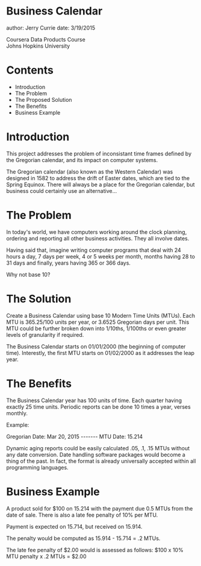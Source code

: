 Business Calendar
========================================================
author: Jerry Currie
date: 3/19/2015

Coursera Data Products Course
<br>Johns Hopkins University

Contents
========================================================
- Introduction
- The Problem
- The Proposed Solution
- The Benefits
- Business Example

Introduction
========================================================
This project addresses the problem of inconsistant time frames defined by the Gregorian calendar, and its impact on computer systems.  

The Gregorian calendar (also known as the Western Calendar) was designed in 1582 to address the drift of Easter dates, which are tied to the Spring Equinox. There will always be a place for the Gregorian calendar, but business could certainly use an alternative...


The Problem
========================================================
In today's world, we have computers working around the clock planning, ordering and reporting all other business activities. They all involve dates.

Having said that, imagine writing computer programs that deal with 24 hours a day, 7 days per week, 4 or 5 weeks per month, months having 28 to 31 days and finally, years having 365 or 366 days.

Why not base 10?

The Solution 
========================================================
Create a Business Calendar using base 10 Modern Time Units (MTUs). Each MTU is 365.25/100 units per year, or 3.6525 Gregorian days per unit. This MTU could be further broken down into 1/10ths, 1/100ths or even greater levels of granularity if required.

The Business Calendar starts on 01/01/2000 (the beginning of computer time). Interestly, the first MTU starts on 01/02/2000 as it addresses the leap year.  

The Benefits 
========================================================
The Business Calendar year has 100 units of time. Each quarter having exactly 25 time units. Periodic reports can be done 10 times a year, verses monthly.

Example:

Gregorian Date: Mar 20, 2015    -------     MTU Date: 15.214

Dynamic aging reports could be easily calculated .05, .1, .15 MTUs without any date conversion. Date handling software packages would become a thing of the past. In fact, the format is already universally accepted within all programming languages. 

Business Example
========================================================

A product sold for $100 on 15.214 with the payment due 0.5 MTUs from the date of sale. There is also a late fee penalty of 10% per MTU. 

Payment is expected on 15.714, but received on 15.914. 

The penalty would be computed as 15.914 - 15.714 = .2 MTUs. 

The late fee penalty of $2.00 would is assessed as follows: $100 x 10% MTU penalty x .2 MTUs = $2.00








